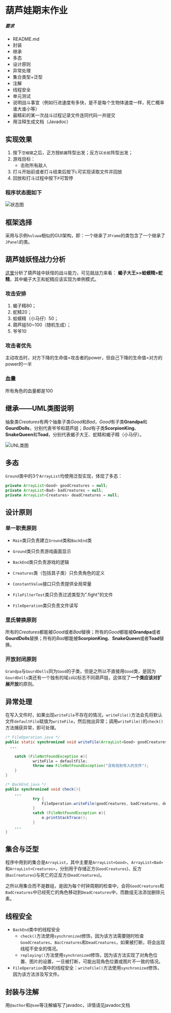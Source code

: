 # 葫芦娃期末作业

##### 要求

- README.md
- 封装
- 继承
- 多态
- 设计原则
- 异常处理
- 集合类型+泛型
- 注解
- 线程安全
- 单元测试
- 说明战斗事宜（例如行进速度有多快，是不是每个生物体速度一样，死亡概率谁大谁小等）
- 最精彩的某一次战斗过程记录文件连同代码一并提交
- 用注释生成文档（Javadoc）



## 实现效果

1. 按下`空格键`之后，正方按`鹤翼`阵型出发；反方以`长蛇`阵型出发；
2. 游戏目标：
   - 击败所有敌人
3. 打斗开始前或者打斗结束后按下`L`可实现读取文件并回放
4. 回放和打斗过程中按下`P`可暂停


### 程序状态图如下

![状态图](E:\NutstoreFiles\NJU\JuniorFall\java程序设计\final_homework\状态图.jpg)

## 框架选择
采用与示例`huluwa`相似的GUI架构，即：一个继承了`JFrame`的类包含了一个继承了`JPanel`的类。

## 葫芦娃妖怪战力分析
[这里](https://www.zhihu.com/question/34581237?from=androidqq)分析了葫芦娃中妖怪的战斗能力，可见就战力来看：
**蝎子大王>>蛤蟆精>蛇精**，其中蝎子大王和蛇精应该实现为单例模式。

### 攻击安排
1. 蝎子精80；
2. 蛇精20；
3. 蛤蟆精（小马仔）50；
4. 葫芦娃50~100（随机生成）；
5. 爷爷10

### 攻击者优先
主动攻击时，对方下降的生命值=攻击者的power，但自己下降的生命值=对方的power的一半

### 血量

所有角色的血量都是100

## 继承——UML类图说明

抽象类*Creatures*有两个抽象子类*Good*和*Bad*，*Good*有子类**Grandpa**和**GourdDolls**，分别代表爷爷和葫芦娃；*Bad*有子类**ScorpionKing**、**SnakeQueen**和**Toad**，分别代表蝎子大王、蛇精和蝎子精（小马仔）。

![UNL类图](E:\NutstoreFiles\NJU\JuniorFall\java程序设计\final_homework\UNL类图.png)



## 多态

`Ground`类中的3个`ArrayList`均使用泛型实现，体现了多态：

```java
private ArrayList<Good> goodCreatures = null;
private ArrayList<Bad> badCreatures = null;
private ArrayList<Creatures> deadCreatures = null; 
```



## 设计原则

### 单一职责原则

* `Main`类只负责建立`Ground`类和`BackEnd`类


* `Ground`类只负责游戏画面显示
* `BackEnd`类只负责游戏的逻辑
* `Creatures`类（包括其子类）只负责角色的定义
* `ConstantValue`接口只负责提供全局常量
* `FileFilterTest`类只负责过滤类型为".fight"的文件
* `FileOperation`类只负责文件读写

### 里氏替换原则

所有的*Creatures*都能被*Good*或者*Bad*替换；所有的*Good*都能被**Grandpa**或者**GourdDolls**替换；所有的*Bad*都能被**ScorpionKing**、**SnakeQueen**或者**Toad**替换。

### 开放封闭原则

`Grandpa`与`GourdDolls`同为`Good`的子类，但是之所以不直接用`Good`类，是因为`GourdDolls`类还有一个独有的域`id`以标志不同葫芦娃，这体现了**一个类应该对扩展开放**的原则。

## 异常处理

在写入文件时，如果出现`writeFile`不存在的情况，`writeFile()`方法会先将默认文件`defaultFile`赋值为`writeFile`，然后抛出异常；调用`writeFile()`的`check()`方法捕获异常，即可处理。

```java
/* FileOperation.java */
public static synchronized void writeFile(ArrayList<Good> goodCreatures,                           ArrayList<Bad> badCreatures, ArrayList<Creatures> deadCreatures) throws FileNotFoundException{
  ...
    
    catch (FileNotFoundException e){
            writeFile = defaultFile;
            throw new FileNotFoundException("没有找到写入的文件");
	}
}

/* BackEnd.java */
public synchronized void check(){
  	...
            try {
                FileOperation.writeFile(goodCreatures, badCreatures, deadCreatures);
            }
            catch (FileNotFoundException e){             
                e.printStackTrace();
            }
	...
}
```

## 集合与泛型

程序中用到的集合是`ArrayList`，其中主要是`ArrayList<Good>`、`ArrayList<Bad>`和`ArrayList<Creatures>`，分别用于存储正方(`GoodCreatures`)、反方(`BacCreatures`)与死亡的正反方(`DeadCreatures`)。

之所以用集合而不是数组，是因为每个时钟周期的检查中，会将`GoodCreatures`和`BadCreatures`中已经死亡的角色移动到`DeadCreatures`中，而数组无法添加删除元素。

## 线程安全

* `BackEnd`类中的线程安全
  * `check()`方法使用`synchronized`修饰，因为该方法需要随时检查`GoodCreatures`、`BacCreatures`和`DeadCreatures`，如果被打断，将会出现线程不安全的情况。
  * `replaying()`方法使用`synchronized`修饰，因为该方法实现了对角色位置、图片的设置，一旦被打断，可能出现角色位置或图片不一致的情况。
* `FileOperation`类中的线程安全：`writeFile()`方法使用`synchronized`修饰，因为该方法涉及写文件。

## 封装与注解

用`@author`和`@see`等注解编写了javadoc，详情请见javadoc文档

